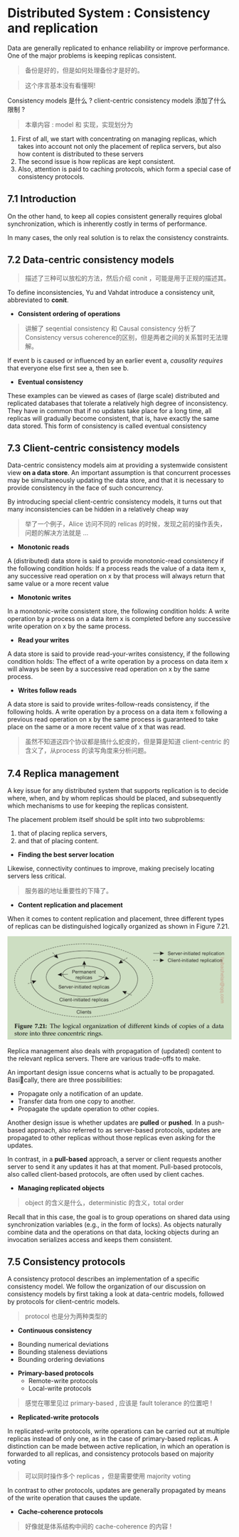 # Distributed System : Consistency and replication

Data
are generally replicated to enhance reliability or improve performance. One
of the major problems is keeping replicas consistent.
> 备份是好的，但是如何处理备份才是好的。


> 这个序言基本没有看懂啊!

Consistency models 是什么 ?
client-centric consistency models 添加了什么限制 ?


> 本章内容 : model 和 实现，实现划分为
1. First of all, we start with
concentrating on managing replicas, which takes into account not only the
placement of replica servers, but also how content is distributed to these
servers
2. The second issue is how replicas are kept consistent.
3. Also, attention is paid to caching protocols, which form a special case of consistency protocols.

## 7.1 Introduction
On the other hand, to keep all copies consistent generally requires
global synchronization, which is inherently costly in terms of performance.

In many cases, the only real solution is to relax the consistency constraints.

## 7.2 Data-centric consistency models
> 描述了三种可以放松的方法，然后介绍 conit ，可能是用于正规的描述其。

To define inconsistencies, Yu and Vahdat introduce a consistency unit, abbreviated to **conit**.

* **Consistent ordering of operations**

> 讲解了 seqential consistency 和 Causal consistency
> 分析了Consistency versus coherence的区别，但是两者之间的关系暂时无法理解。

If event b is caused or influenced by an earlier event a, *causality requires* that everyone else first see a, then see b.

* **Eventual consistency**

These examples can be viewed as cases of (large scale) distributed and
replicated databases that tolerate a relatively high degree of inconsistency.
They have in common that if no updates take place for a long time, all replicas
will gradually become consistent, that is, have exactly the same data stored.
This form of consistency is called eventual consistency

## 7.3 Client-centric consistency models

Data-centric consistency models aim at providing a systemwide consistent
view **on a data store**. An important assumption is that concurrent processes
may be simultaneously updating the data store, and that it is necessary to
provide consistency in the face of such concurrency.

By introducing special client-centric consistency models, it turns out that many
inconsistencies can be hidden in a relatively cheap way

> 举了一个例子，Alice 访问不同的 relicas 的时候，发现之前的操作丢失，问题的解决方法就是 ...


* **Monotonic reads**

A (distributed) data store is said to provide monotonic-read consistency if the
following condition holds:
If a process reads the value of a data item x, any successive read operation
on x by that process will always return that same value or a more recent
value

* **Monotonic writes**

In a monotonic-write consistent store, the following condition holds:
A write operation by a process on a data item x is completed before any
successive write operation on x by the same process.

* **Read your writes**

A data store is said to provide read-your-writes consistency, if the following condition holds:
The effect of a write operation by a process on data item x will always be seen by a successive read operation on x by the same process.


* **Writes follow reads**

A data store is said to provide writes-follow-reads consistency, if the following holds.
A write operation by a process on a data item x following a previous read operation on x by the same process is guaranteed to take place on the same or a more recent value of x that was read.

> 虽然不知道这四个协议都是搞什么蛇皮的，但是算是知道 client-centric 的含义了，从process 的读写角度来分析问题。


## 7.4 Replica management

A key issue for any distributed system that supports replication is to decide
where, when, and by whom replicas should be placed, and subsequently
which mechanisms to use for keeping the replicas consistent.

The placement problem itself should be split into two subproblems:
1. that of placing replica servers, 
2. and that of placing content.


* **Finding the best server location**

Likewise, connectivity continues to improve, making precisely locating servers less critical.

> 服务器的地址重要性的下降了。


* **Content replication and placement**

When it comes to content replication and placement, three different types of
replicas can be distinguished logically organized as shown in Figure 7.21.

![](../img/7.21.png)

Replica management also deals with propagation of (updated) content to the
relevant replica servers. There are various trade-offs to make.

An important design issue concerns what is actually to be propagated. Basically, there are three possibilities:
- Propagate only a notification of an update.
- Transfer data from one copy to another.
- Propagate the update operation to other copies.

Another design issue is whether updates are **pulled** or **pushed**.
In a push-based approach, also referred to as server-based protocols,
updates are propagated to other replicas without those replicas even asking for the updates.

In contrast, in a **pull-based** approach, a server or client requests another
server to send it any updates it has at that moment. Pull-based protocols, also
called client-based protocols, are often used by client caches. 


* **Managing replicated objects**

> object 的含义是什么，deterministic 的含义，total order 


Recall that in this case, the goal
is to group operations on shared data using synchronization variables (e.g.,
in the form of locks). As objects naturally combine data and the operations
on that data, locking objects during an invocation serializes access and keeps
them consistent.

## 7.5 Consistency protocols
A consistency protocol describes an implementation of a specific consistency model. We follow the
organization of our discussion on consistency models by first taking a look at
data-centric models, followed by protocols for client-centric models.

> protocol 也是分为两种类型的


* **Continuous consistency**

- Bounding numerical deviations
- Bounding staleness deviations
- Bounding ordering deviations

* **Primary-based protocols**
  - Remote-write protocols
  - Local-write protocols

> 感觉在哪里见过 primary-based , 应该是 fault tolerance 的位置吧 !

* **Replicated-write protocols**

In replicated-write protocols, write operations can be carried out at multiple
replicas instead of only one, as in the case of primary-based replicas. A
distinction can be made between active replication, in which an operation is
forwarded to all replicas, and consistency protocols based on majority voting
> 可以同时操作多个 replicas ，但是需要使用 majority voting

In contrast to other protocols, updates are generally propagated by means of the write operation that causes the update.


* **Cache-coherence protocols**

> 好像就是体系结构中间的 cache-coherence 的内容 !
